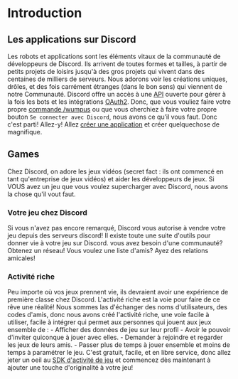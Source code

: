 # Introduction

## Les applications sur Discord
Les robots et applications sont les éléments vitaux de la communauté de développeurs de Discord. Ils arrivent de toutes formes et tailles, à partir de petits projets de loisirs jusqu'à des gros projets qui vivent dans des centaines de milliers de serveurs. Nous adorons voir les créations uniques, drôles, et des fois carrément étranges (dans le bon sens) qui viennent de notre Communauté. Discord offre un accès à une [API](https://fr.wikipedia.org/wiki/Interface_de_programmation) ouverte pour gérer à la fois les bots et les intégrations [OAuth2](https://fr.wikipedia.org/wiki/OAuth). Donc, que vous vouliez faire votre propre [commande /wumpus](https://discord.com/developers/docs/interactions/slash-commands) ou que vous cherchiez à faire votre propre bouton `Se connecter avec Discord`, nous avons ce qu’il vous faut. Donc c'est parti! Allez-y! Allez [créer une application](https://discord.com/developers/applications) et créer quelquechose de magnifique.

## Games
Chez Discord, on adore les jeux vidéos (secret fact : ils ont commencé en tant qu'entreprise de jeux vidéos) et aider les développeurs de jeux. Si VOUS avez un jeu que vous voulez supercharger avec Discord, nous avons la chose qu'il vout faut.
### Votre jeu chez Discord
Si vous n'avez pas encore remarqué, Discord vous autorise à vendre votre jeu depuis des serveurs discord! Il existe toute une suite d'outils pour donner vie à votre jeu sur Discord. vous avez besoin d'une communauté? Obtenez un réseau! Vous voulez une liste d'amis? Ayez des relations amicales!
### Activité riche
Peu importe où vos jeux prennent vie, ils devraient avoir une expérience de première classe chez Discord. L'activité riche est la voie pour faire de ce rêve une réalité! Nous sommes las d'échanger des noms d'utilisateurs, des codes d'amis, donc nous avons créé l'activité riche, une voie facile à utiliser, facile à intégrer qui permet aux personnes qui jouent aux jeux ensemble de :
     - Afficher des données de jeu sur leur profil
     - Avoir le pouvoir d'inviter quiconque à jouer avec elles.
     - Demander à rejoindre et regarder les jeux de leurs amis.
     - Passer plus de temps à jouer ensemble et moins de temps à paramétrer le jeu.
C'est gratuit, facile, et en libre service, donc allez jeter un oeil au [SDK d'activité de jeu](https://discord.com/developers/docs/game-sdk/activities) et commencez dès maintenant à ajouter une touche d'originalité à votre jeu!